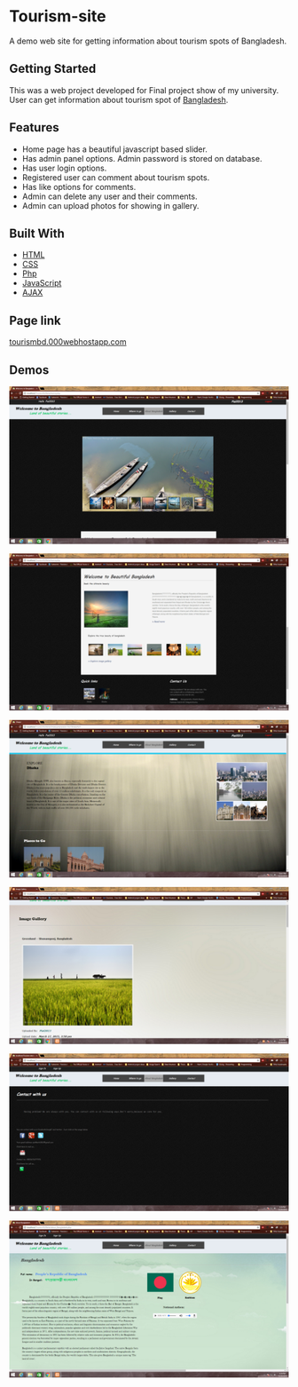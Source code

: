 # Tourism-site
A demo web site for getting information about tourism spots of Bangladesh. 

## Getting Started
This was a web project developed for Final project show of my university. User can get information about tourism spot of [Bangladesh](https://en.wikipedia.org/wiki/Bangladesh).

## Features
- Home page has a beautiful javascript based slider.
- Has admin panel options. Admin password is stored on database.
- Has user login options.
- Registered user can comment about tourism spots.
- Has like options for comments.
- Admin can delete any user and their comments.
- Admin can upload photos for showing in gallery.

## Built With

* [HTML](https://www.w3.org/html/) 
* [CSS](https://www.w3.org/Style/CSS/Overview.en.html) 
* [Php](http://php.net/manual/en/intro-whatis.php) 
* [JavaScript](https://www.javascript.com/) 
* [AJAX](https://www.javascript.com/https://developer.mozilla.org/en-US/docs/AJAX/Getting_Started)

## Page link
[tourismbd.000webhostapp.com](http://tourismbd.000webhostapp.com/)

## Demos
 
![Home page](https://raw.githubusercontent.com/PialKanti/Tourism-site/master/img/Screenshot%20(1).png)

![Home page](https://raw.githubusercontent.com/PialKanti/Tourism-site/master/img/Screenshot%20(2).png)

![Tousrism spots](https://raw.githubusercontent.com/PialKanti/Tourism-site/master/img/Screenshot%20(3).png)

![Tousrism spots](https://raw.githubusercontent.com/PialKanti/Tourism-site/master/Screenshot%20(4).png)

![Tousrism spots](https://raw.githubusercontent.com/PialKanti/Tourism-site/master/Screenshot%20(5).png)

![Tousrism spots](https://raw.githubusercontent.com/PialKanti/Tourism-site/master/Screenshot%20(6).png)
